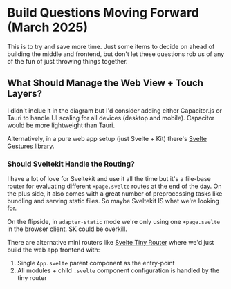 # Build Questions Moving Forward (March 2025)

This is to try and save more time. Just some items to decide on ahead of building the middle and frontend, but don't let these questions rob us of any of the fun of just throwing things together.

## What Should Manage the Web View + Touch Layers?

I didn't inclue it in the diagram but I'd consider adding either Capacitor.js or Tauri to handle UI scaling for all devices (desktop and mobile). Capacitor would be more lightweight than Tauri.

Alternatively, in a pure web app setup (just Svelte + Kit) there's [Svelte Gestures library](https://github.com/Rezi/svelte-gestures).

### Should Sveltekit Handle the Routing?

I have a lot of love for Sveltekit and use it all the time but it's a file-base router for evaluating different `+page.svelte` routes at the end of the day. On the plus side, it also comes with a great number of preprocessing tasks like bundling and serving static files. So maybe Sveltekit IS what we're looking for.

On the flipside, in `adapter-static` mode we're only using one `+page.svelte` in the browser client. SK could be overkill.

There are alternative mini routers like [Svelte Tiny Router](https://github.com/notnotsamuel/svelte-tiny-router) where we'd just build the web app frontend with:

1. Single `App.svelte` parent component as the entry-point
2. All modules + child `.svelte` component configuration is handled by the tiny router
